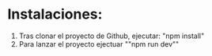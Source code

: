 
# Instalaciones:

1. Tras clonar el proyecto de Github, ejecutar: "npm install"
2. Para lanzar el proyecto ejectuar ""npm run dev""